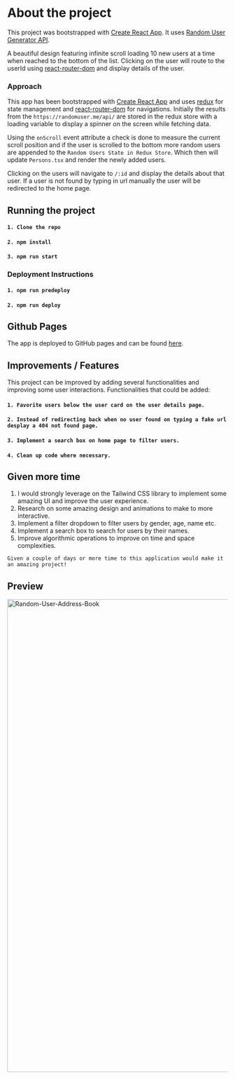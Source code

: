 # About the project

This project was bootstrapped with [Create React App](https://github.com/facebook/create-react-app). It uses [Random User Generator API](https://randomuser.me/documentation).

A beautiful design featuring infinite scroll loading 10 new users at a time when reached to the bottom of the list. Clicking on the user will route to the userId using [react-router-dom](https://reactrouter.com/web/guides/quick-start) and display details of the user.

### Approach

This app has been bootstrapped with [Create React App](https://github.com/facebook/create-react-app) and uses [redux](https://react-redux.js.org/) for state management and [react-router-dom](https://reactrouter.com/web/guides/quick-start) for navigations. Initially the results from the `https://randomuser.me/api/` are stored in the redux store with a loading variable to display a spinner on the screen while fetching data.

Using the `onScroll` event attribute a check is done to measure the current scroll position and if the user is scrolled to the bottom more random users are appended to the `Random Users State in Redux Store`. Which then will update `Persons.tsx` and render the newly added users.

Clicking on the users will navigate to `/:id` and display the details about that user. If a user is not found by typing in url manually the user will be redirected to the home page.

## Running the project

#### `1. Clone the repo`
#### `2. npm install`
#### `3. npm run start`

### Deployment Instructions

#### `1. npm run predeploy`
#### `2. npm run deploy`

## Github Pages

The app is deployed to GitHub pages and can be found [here](https://rutvik17.github.io/Random-User-Address-Book/).

## Improvements / Features

This project can be improved by adding several functionalities and improving some user interactions. Functionalities that could be added:

#### `1. Favorite users below the user card on the user details page.`
#### `2. Instead of redirecting back when no user found on typing a fake url desplay a 404 not found page.`
#### `3. Implement a search box on home page to filter users.`
#### `4. Clean up code where necessary.`

## Given more time

1. I would strongly leverage on the Tailwind CSS library to implement some amazing UI and improve the user experience. 
2. Research on some amazing design and animations to make to more interactive.
3. Implement a filter dropdown to filter users by gender, age, name etc.
4. Implement a search box to search for users by their names.
5. Improve algorithmic operations to improve on time and space complexities.

`Given a couple of days or more time to this application would make it an amazing project! `


## Preview
<img width="1080" alt="Random-User-Address-Book" src="https://user-images.githubusercontent.com/19266929/137784388-87c562c5-56b7-4dc6-9072-fe5b0f92c8af.png">


